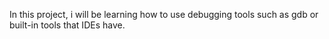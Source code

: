In this project, i will be learning  how to use debugging tools such as gdb or built-in tools that IDEs have.
